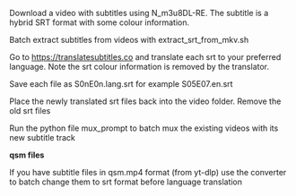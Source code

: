 Download a video with subtitles using N_m3u8DL-RE. The subtitle is a hybrid SRT format with some colour information.

Batch extract subtitles from videos with extract_srt_from_mkv.sh

Go to https://translatesubtitles.co  and translate each srt to your preferred language. Note the srt colour information is removed by the translator.

Save each file as S0nE0n.lang.srt for example S05E07.en.srt

Place the newly translated srt files back into the video folder. Remove the old srt files

Run the python file mux_prompt to batch mux the existing videos with its new subtitle track

**qsm files**

If you have subtitle files in qsm.mp4 format (from yt-dlp) use the converter to batch change them to srt format before language translation
